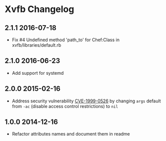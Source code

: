 # Xvfb Changelog

## 2.1.1 2016-07-18

- Fix #4 Undefined method 'path_to' for Chef:Class in xvfb/libraries/default.rb

## 2.1.0 2016-06-23

- Add support for systemd

## 2.0.0 2015-02-16

- Address security vulnerability [CVE-1999-0526](http://web.nvd.nist.gov/view/vuln/detail?vulnId=CVE-1999-0526) by
changing `args` default from `-ac` (disable access control restrictions) to `nil`

## 1.0.0 2014-12-16

- Refactor attributes names and document them in readme

